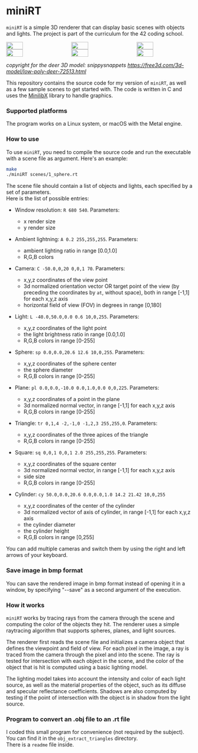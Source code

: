 # miniRT

`miniRT` is a simple 3D renderer that can display basic scenes with objects and lights. The project is part of the curriculum for the 42 coding school.

<div style="display: flex; justify-content: space-between;">
 <img style="width: 30%;" src="https://nextcloud.42l.fr/s/GiKXpbJPHcjRD57/download/Screen%20Shot%202023-04-23%20at%2016.19.45.png">
 <img style="width: 30%;" src="https://nextcloud.42l.fr/s/wCkDGwFeHPSTXFo/download/Screen%20Shot%202023-04-23%20at%2016.42.55.png">
 <img style="width: 30%;" src="https://nextcloud.42l.fr/s/2kN5wz4Kn73tgTm/download/Screen%20Shot%202023-04-23%20at%2016.43.26.png">
</div>
<div style="display: flex; justify-content: space-between;">
 <img style="width: 30%;" src="https://nextcloud.42l.fr/s/FSEyDipKxs9r2ES/download/Screen%20Shot%202023-04-23%20at%2016.43.49.png">
 <img style="width: 30%;" src="https://nextcloud.42l.fr/s/HnHg8JQEdHwS7Hp/download/Screen%20Shot%202023-04-23%20at%2016.44.02.png">
 <img style="width: 30%;" src="https://nextcloud.42l.fr/s/oSBytDtrKHteLHk/download/Screen%20Shot%202023-04-23%20at%2016.59.38.png">
</div>

*copyright for the deer 3D model: snippysnappets https://free3d.com/3d-model/low-poly-deer-72513.html*  

This repository contains the source code for my version of `miniRT`, as well as a few sample scenes to get started with. The code is written in C and uses the [MinilibX](https://github.com/42Paris/minilibx-linux) library to handle graphics.

### Supported platforms

The program works on a Linux system, or macOS with the Metal engine.

### How to use

To use `miniRT`, you need to compile the source code and run the executable with a scene file as argument. Here's an example:

```sh
make
./miniRT scenes/1_sphere.rt
```
The scene file should contain a list of objects and lights, each specified by a set of parameters.  
Here is the list of possible entries:

- Window resolution: `R 680 540`. Parameters:
  - x render size
  - y render size

- Ambient lightning: `A 0.2 255,255,255`. Parameters:
  - ambient lighting ratio in range [0.0,1.0]
  - R,G,B colors

- Camera: `C -50.0,0,20 0,0,1 70`. Parameters:
  - x,y,z coordinates of the view point
  - 3d normalized orientation vector OR target point of the view (by preceding the coordinates by `at`, without space), both in range [-1,1] for each x,y,z axis
  - horizontal field of view (FOV) in degrees in range [0,180]

- Light: `L -40.0,50.0,0.0 0.6 10,0,255`. Parameters:
  - x,y,z coordinates of the light point
  - the light brightness ratio in range [0.0,1.0]
  - R,G,B colors in range [0-255]

- Sphere: `sp 0.0,0.0,20.6 12.6 10,0,255`. Parameters:
  - x,y,z coordinates of the sphere center
  - the sphere diameter
  - R,G,B colors in range [0-255]

- Plane: `pl 0.0,0.0,-10.0 0.0,1.0,0.0 0,0,225`. Parameters:
  - x,y,z coordinates of a point in the plane
  - 3d normalized normal vector, in range [-1,1] for each x,y,z axis
  - R,G,B colors in range [0-255]

- Triangle: `tr 0,1,4 -2,-1,0 -1,2,3 255,255,0`. Parameters:
  - x,y,z coordinates of the three apices of the triangle
  - R,G,B colors in range [0-255]

- Square: `sq 0,0,1 0,0,1 2.0 255,255,255`. Parameters:
  - x,y,z coordinates of the square center
  - 3d normalized normal vector, in range [-1,1] for each x,y,z axis
  - side size
  - R,G,B colors in range [0-255]

- Cylinder: `cy 50.0,0.0,20.6 0.0,0.0,1.0 14.2 21.42 10,0,255`
  - x,y,z coordinates of the center of the cylinder
  - 3d normalized vector of axis of cylinder, in range [-1,1] for each x,y,z axis
  - the cylinder diameter
  - the cylinder height
  - R,G,B colors in range [0,255]

You can add multiple cameras and switch them by using the right and left arrows of your keyboard.

### Save image in bmp format
You can save the rendered image in bmp format instead of opening it in a window, by specifying "--save" as a second argument of the execution.

### How it works

`miniRT` works by tracing rays from the camera through the scene and computing the color of the objects they hit. The renderer uses a simple raytracing algorithm that supports spheres, planes, and light sources.

The renderer first reads the scene file and initializes a camera object that defines the viewpoint and field of view. For each pixel in the image, a ray is traced from the camera through the pixel and into the scene. The ray is tested for intersection with each object in the scene, and the color of the object that is hit is computed using a basic lighting model.

The lighting model takes into account the intensity and color of each light source, as well as the material properties of the object, such as its diffuse and specular reflectance coefficients. Shadows are also computed by testing if the point of intersection with the object is in shadow from the light source.

### Program to convert an .obj file to an .rt file
I coded this small program for convenience (not required by the subject).  
You can find it in the `obj_extract_triangles` directory.  
There is a `readme` file inside.
